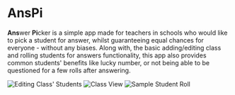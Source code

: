 # AnsPi
**Ans**wer **Pi**cker is a simple app made for teachers in schools who would like to pick a student for answer, whilst guaranteeing equal chances for everyone - without any biases. Along with, the basic adding/editing class and rolling students for answers functionality, this app also provides common students' benefits like lucky number, or not being able to be questioned for a few rolls after answering.

![Editing Class' Students](https://github.com/P1roks/AnsPi/assets/81190208/c313a9ab-c255-4878-9a6c-20d7fc3d2f22)
![Class View](https://github.com/P1roks/AnsPi/assets/81190208/4997fbf6-79e5-4393-abb0-6cb18ae90abd)
![Sample Student Roll](https://github.com/P1roks/AnsPi/assets/81190208/e70c5cb0-797a-430a-b89c-8c5ad3bc510d)